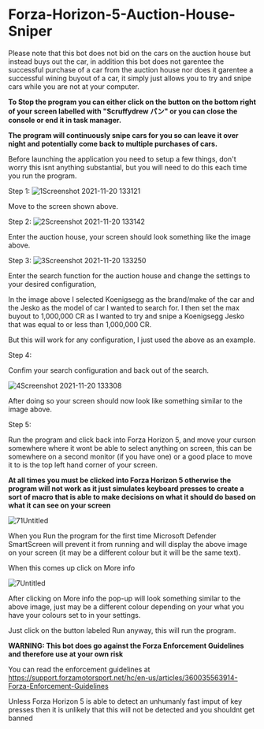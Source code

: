 # Forza-Horizon-5-Auction-House-Sniper
Please note that this bot does not bid on the cars on the auction house but instead buys out the car, in addition this bot does not garentee the successful purchase of a car from the auction house nor does it garentee a successful wining buyout of a car, it simply just allows you to try and snipe cars while you are not at your computer. 

**To Stop the program you can either click on the button on the bottom right of your screen labelled with "Scruffydrew パン" or you can close the console or end it in task manager.**

**The program will continuously snipe cars for you so can leave it over night and potentially come back to multiple purchases of cars.**

Before launching the application you need to setup a few things, don't worry this isnt anything substantial, but you will need to do this each time you run the program.

Step 1:
  ![1Screenshot 2021-11-20 133121](https://user-images.githubusercontent.com/66156463/142712010-7b0e1290-a028-4828-8cc7-222ec81e811c.png)

  Move to the screen shown above.
  
Step 2:
  ![2Screenshot 2021-11-20 133142](https://user-images.githubusercontent.com/66156463/142712021-a61934a6-10cc-413d-ba4d-8753ad94913d.png)

  Enter the auction house, your screen should look something like the image above.
  
Step 3:
  ![3Screenshot 2021-11-20 133250](https://user-images.githubusercontent.com/66156463/142712046-4130b8dc-e766-4f2c-b355-2f181e5ed8f6.png)

  Enter the search function for the auction house and change the settings to your desired configuration,
  
  In the image above I selected Koenigsegg as the brand/make of the car  and the Jesko as the model of car I wanted to search for. I then set the max buyout to 1,000,000 CR as I wanted to try and snipe a Koenigsegg Jesko that was equal to or less than 1,000,000 CR.
  
  But this will work for any configuration, I just used the above as an example.
  
Step 4:
  
  Confim your search configuration and back out of the search.
  
  ![4Screenshot 2021-11-20 133308](https://user-images.githubusercontent.com/66156463/142712182-5cdaa3d2-2556-45ff-8aed-d6198abaa0a0.png)

  
  After doing so your screen should now look like something similar to the image above.
  
Step 5: 
  
  Run the program and click back into Forza Horizon 5, and move your curson somewhere where it wont be able to select anything on screen, this can be somewhere on a second monitor   (if you have one) or a good place to move it to is the top left hand corner of your screen.
  
  **At all times you must be clicked into Forza Horizon 5 otherwise the program will not work as it just simulates keyboard presses to create a sort of macro that is able to make decisions on what it should do based on what it can see on your screen**
  
  ![71Untitled](https://user-images.githubusercontent.com/66156463/142713028-2eaf3887-8582-4271-9d26-3758d348e1bf.png)
  
When you Run the program for the first time Microsoft Defender SmartScreen will prevent it from running and will display the above image on your screen (it may be a different colour but it will be the same text).

When this comes up click on More info

![7Untitled](https://user-images.githubusercontent.com/66156463/142713049-d628f700-b91b-4e0b-ba51-fa083368fc83.png)

After clicking on More info the pop-up will look something similar to the above image, just may be a different colour depending on your what you have your colours set to in your settings.

Just click on the button labeled Run anyway, this will run the program.

**WARNING: This bot does go against the Forza Enforcement Guidelines and therefore use at your own risk**

You can read the enforcement guidelines at https://support.forzamotorsport.net/hc/en-us/articles/360035563914-Forza-Enforcement-Guidelines

Unless Forza Horizon 5 is able to detect an unhumanly fast imput of key presses then it is unlikely that this will not be detected and you shouldnt get banned
